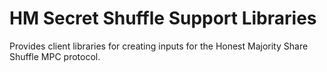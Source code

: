 # HM Secret Shuffle Support Libraries

Provides client libraries for creating inputs for the Honest Majority Share Shuffle
MPC protocol.
